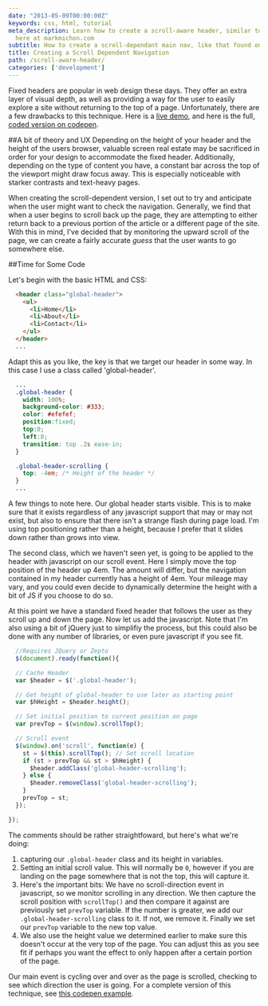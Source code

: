 ```yaml
---
date: "2013-05-09T00:00:00Z"
keywords: css, html, tutorial
meta_description: Learn how to create a scroll-aware header, similar to that found
  here at markmichon.com
subtitle: How to create a scroll-dependant main nav, like that found on this site.
title: Creating a Scroll Dependent Navigation
path: /scroll-aware-header/
categories: ['development']
---
```


Fixed headers are popular in web design these days. They offer an extra layer of visual depth, as well as providing a way for the user to easily explore a site without returning to the top of a page. Unfortunately, there are a few drawbacks to this technique. Here is a [live demo](http://codepen.io/markmichon/full/yicGB), and here is the full, [coded version on codepen](http://codepen.io/markmichon/pen/yicGB).

##A bit of theory and UX
Depending on the height of your header and the height of the users browser, valuable screen real estate may be sacrificed in order for your design to accommodate the fixed header. Additionally, depending on the type of content you have, a constant bar across the top of the viewport might draw focus away. This is especially noticeable with starker contrasts and text-heavy pages.

When creating the scroll-dependent version, I set out to try and anticipate when the user might want to check the navigation. Generally, we find that when a user begins to scroll back up the page, they are attempting to either return back to a previous portion of the article or a different page of the site. With this in mind, I've decided that by monitoring the upward scroll of the page, we can create a fairly accurate _guess_ that the user wants to go somewhere else.

##Time for Some Code

Let's begin with the basic HTML and CSS:
```html
  <header class="global-header">
    <ul>
      <li>Home</li>
      <li>About</li>
      <li>Contact</li>
    </ul>
  </header>
  ...
```

Adapt this as you like, the key is that we target our header in some way. In this case I use a class called 'global-header'.

```css
  ...
  .global-header {
    width: 100%;
    background-color: #333;
    color: #efefef;
    position:fixed;
    top:0;
    left:0;
    transition: top .2s ease-in;
  }

  .global-header-scrolling {
    top: -4em; /* Height of the header */
  }
  ...
```

A few things to note here. Our global header starts visible. This is to make sure that it exists regardless of any javascript support that may or may not exist, but also to ensure that there isn't a strange flash during page load. I'm using top positioning rather than a height, because I prefer that it slides down rather than grows into view.

The second class, which we haven't seen yet, is going to be applied to the header with javascript on our scroll event. Here I simply move the top position of the header up 4em. The amount will differ, but the navigation contained in my header currently has a height of 4em. Your mileage may vary, and you could even decide to dynamically determine the height with a bit of JS if you choose to do so.

At this point we have a standard fixed header that follows the user as they scroll up and down the page. Now let us add the javascript. Note that I'm also using a bit of jQuery just to simplifiy the process, but this could also be done with any number of libraries, or even pure javascript if you see fit.

```js
  //Requires JQuery or Zepto
  $(document).ready(function(){

  // Cache Header
  var $header = $('.global-header');

  // Get height of global-header to use later as starting point
  var $hHeight = $header.height();

  // Set initial position to current position on page
  var prevTop = $(window).scrollTop();

  // Scroll event
  $(window).on('scroll', function(e) {
    st = $(this).scrollTop(); // Set scroll location
    if (st > prevTop && st > $hHeight) {
      $header.addClass('global-header-scrolling');
    } else {
      $header.removeClass('global-header-scrolling');
    }
    prevTop = st;
  });

});
```

The comments should be rather straightfoward, but here's what we're doing:

1. capturing our `.global-header` class and its height in variables.
2. Setting an initial scroll value. This will normally be `0`, however if you are landing on the page somewhere that is not the top, this will capture it.
3. Here's the important bits: We have no scroll-direction event in javascript, so we monitor scrolling in any direction. We then capture the scroll position with `scrollTop()` and then compare it against are previously set `prevTop` variable. If the number is greater, we add our `.global-header-scrolling` class to it. If not, we remove it. Finally we set our `prevTop` variable to the new top value.
4. We also use the height value we determined earlier to make sure this doesn't occur at the very top of the page. You can adjust this as you see fit if perhaps you want the effect to only happen after a certain portion of the page.

Our main event is cycling over and over as the page is scrolled, checking to see which direction the user is going. For a complete version of this technique, see [this codepen example](http://codepen.io/markmichon/pen/yicGB).

